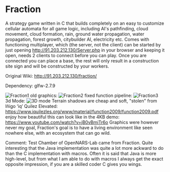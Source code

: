 # Fraction
A strategy game written in C that builds completely on an easy to customize cellular automata for all game logic, including AI's pathfinding, cloud movement, cloud formation, rain, ground water propagation, water propagation, forest growth, citybuilder AI, electricity etc.
Comes with functioning multiplayer, which (the server, not the client) can be started by just opening http://91.203.212.130/Server.php in your browser and keeping it open, needs 2 clients to connect before you can play. Once you are connected you can place a base, the rest will only result in a construction site sign and will be constructed by your workers.

Original Wiki: http://91.203.212.130/fraction/

Dependency: glfw-2.7.9

![Fraction1](https://user-images.githubusercontent.com/8284677/53295826-bdac1080-37fb-11e9-876a-7c1b32ddcf46.png)
old graphics:
![Fraction2](https://user-images.githubusercontent.com/8284677/53295829-c0a70100-37fb-11e9-9eee-a90a656ee6fc.png)
fixed function pipeline:
![Fraction3](https://user-images.githubusercontent.com/8284677/53295928-a1a96e80-37fd-11e9-8a7c-71c2e51c1f8e.png)
3d Mode:
![3D mode](https://user-images.githubusercontent.com/8284677/53295975-68bdc980-37fe-11e9-94a4-08c2cc8c2c58.png)
Terrain shadows are cheap and soft, "stolen" from Iñigo ‘iq’ Quilez Elevated: https://www.iquilezles.org/www/material/function2009/function2009.pdf enjoy how beautiful this can look like in the 4KB demo: https://www.youtube.com/watch?v=jB0vBmiTr6o
Graphics were however never my goal, Fraction's goal is to have a living environment like seen nowhere else, with an ecosystem that can go wild.

Comment:
Test Chamber of OpenNARS-Lab came from Fraction. Quite interesting that the Java implementation was quite a lot more ackward to do than the C implementation with macros. Often it is said that Java is more high-level, but from what I am able to do with macros I always get the exact opposite impression, if you are a skilled coder C gives you wings.

